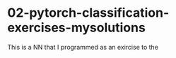 # 02-pytorch-classification-exercises-mysolutions
This is a NN that I programmed as an exircise to the 
